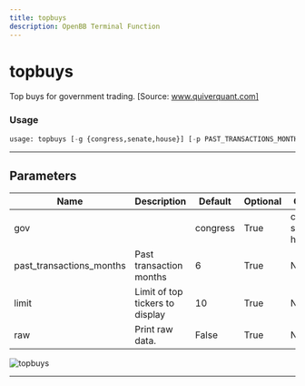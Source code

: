 ```yaml
---
title: topbuys
description: OpenBB Terminal Function
---
```


# topbuys

Top buys for government trading. [Source: www.quiverquant.com]

### Usage

```python
usage: topbuys [-g {congress,senate,house}] [-p PAST_TRANSACTIONS_MONTHS] [-l LIMIT] [--raw]
```

---

## Parameters

| Name | Description | Default | Optional | Choices |
| ---- | ----------- | ------- | -------- | ------- |
| gov |  | congress | True | congress, senate, house |
| past_transactions_months | Past transaction months | 6 | True | None |
| limit | Limit of top tickers to display | 10 | True | None |
| raw | Print raw data. | False | True | None |
![topbuys](https://user-images.githubusercontent.com/46355364/154266344-944b0c5b-f7b0-4fdb-a020-a93565f6c13c.png)

---

